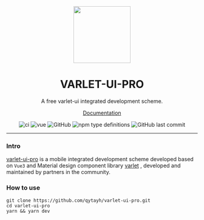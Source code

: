 <center>
  <a href="https://varlet.gitee.io/varlet-ui/">
    <img src="https://github.com/qytayh/varlet-ui-pro/blob/main/public/logo.png?raw=true" width="150">
  </a>
  <h1>VARLET-UI-PRO</h1>
  <p>A free varlet-ui integrated development scheme.</p>
  <p>
    <a href="https://github.com/qytayh/varlet-ui-pro#readme">Documentation</a> 
  </p>
  <p>
    <img src="https://img.shields.io/github/stars/qytayh/varlet-ui-pro" alt="ci" />
    <img src="https://img.shields.io/badge/vue-v3.2.0%2B-%23407fbc" alt="vue">
    <img src=""><img alt="GitHub" src="https://img.shields.io/github/license/qytayh/varlet-ui-pro">
    <img alt="npm type definitions" src="https://img.shields.io/npm/types/typescript">
    <img alt="GitHub last commit" src="https://img.shields.io/github/last-commit/qytayh/varlet-ui-pro">    
  </p>
</center>

---

### Intro

[varlet-ui-pro](https://github.com/qytayh/varlet-ui-pro)  is a mobile integrated development scheme developed based on `Vue3` and Material design component library  [varlet](https://varlet.gitee.io/varlet-ui/)
, developed and maintained by partners in the community.

### How to use

```
git clone https://github.com/qytayh/varlet-ui-pro.git
cd varlet-ui-pro
yarn && yarn dev
```

